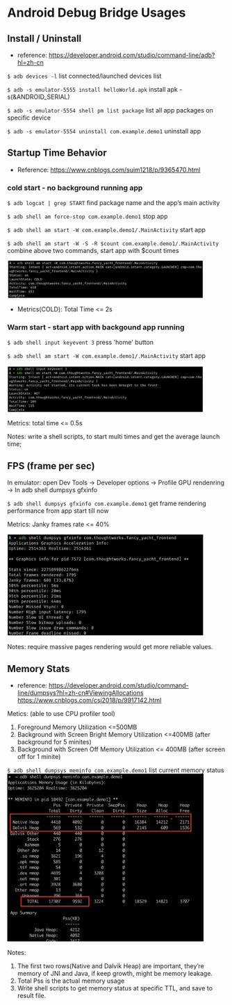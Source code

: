 # Android Debug Bridge Usages

## Install / Uninstall
* reference: https://developer.android.com/studio/command-line/adb?hl=zh-cn

`$ adb devices -l`	list connected/launched devices list

`$ adb -s emulator-5555 install helloWorld.apk`	install apk   -s(&ANDROID_SERIAL) 

`$ adb -s emulator-5554 shell pm list package`		list all app packages on specific device

`$ adb -s emulator-5554 uninstall com.example.demo1`	uninstall app


## Startup Time Behavior
* Reference: https://www.cnblogs.com/suim1218/p/9365470.html

### cold start - no background running app

`$ adb logcat | grep START`	find package name and the app’s main activity

`$ adb shell am force-stop com.example.demo1`		stop app

`$ adb shell am start -W com.example.demo1/.MainActivity`   start app

`$ adb shell am start -W -S -R $count com.example.demo1/.MainActivity` 
combine above two commands, start app with $count times
 
 <img src="https://github.com/CassieRyu/Android-Debug-Bridge/blob/master/Picture1.png">

* Metrics(COLD): Total Time <= 2s
### Warm start - start app with backgound app running
`$ adb shell input keyevent 3`			press 'home' button

`$ adb shell am start -W com.example.demo1/.MainActivity`			start app

<img src="https://github.com/CassieRyu/Android-Debug-Bridge/blob/master/Picture2.png">

Metrics: total time <= 0.5s

Notes: write a shell scripts, to start multi times and get the average launch time;

## FPS (frame per sec)

In emulator: open Dev Tools -> Developer options -> Profile GPU rendenring -> In adb shell dumpsys gfxinfo

`$ adb shell dumpsys gfxinfo com.example.demo1`	get frame rendering performance from app start till now

Metrics: Janky frames rate <= 40%

<img src="https://github.com/CassieRyu/Android-Debug-Bridge/blob/master/Picture3.png">

Notes: require massive pages rendering would get more reliable values.

## Memory Stats
* reference: https://developer.android.com/studio/command-line/dumpsys?hl=zh-cn#ViewingAllocations
https://www.cnblogs.com/csj2018/p/9917142.html

Metics: (able to use CPU profiler tool)
1.	Foreground Memory Utilization <=500MB
2.	Background with Screen Bright Memory Utilization <=400MB (after background for 5 minites)
3.	Background with Screen Off Memory Utilization <= 400MB (after screen off for 1 minite)

`$ adb shell dumpsys meminfo com.example.demo1`				list current memory status
<img src="https://github.com/CassieRyu/Android-Debug-Bridge/blob/master/Picture4.png">

Notes: 
1.	The first two rows(Native and Dalvik Heap) are important, they’re memory of JNI and Java, if keep growth, might be memory leakage.
2.	Total Pss is the actual memory usage
3.	Write shell scripts to get memory status at specific TTL, and save to result file.





